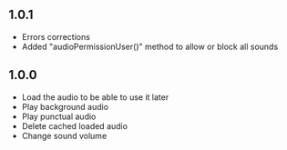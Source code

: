 ## 1.0.1

* Errors corrections
* Added "audioPermissionUser()" method to allow or block all sounds


## 1.0.0

* Load the audio to be able to use it later
* Play background audio
* Play punctual audio
* Delete cached loaded audio
* Change sound volume
